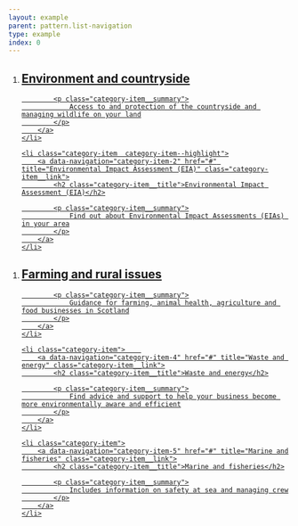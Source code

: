 ```yaml
---
layout: example
parent: pattern.list-navigation
type: example
index: 0
---
```


<ol class="category-list  category-list--highlight">
    <li class="category-item  category-item--highlight">
        <a data-navigation="category-item-1" href="#" title="Environment and countryside" class="category-item__link">
            <h2 class="category-item__title">Environment and countryside</h2>

            <p class="category-item__summary">
                Access to and protection of the countryside and managing wildlife on your land
            </p>
        </a>
    </li>

    <li class="category-item  category-item--highlight">
        <a data-navigation="category-item-2" href="#" title="Environmental Impact Assessment (EIA)" class="category-item__link">
            <h2 class="category-item__title">Environmental Impact Assessment (EIA)</h2>

            <p class="category-item__summary">
                Find out about Environmental Impact Assessments (EIAs) in your area
            </p>
        </a>
    </li>
</ol>

<ol class="category-list">
    <li class="category-item">
        <a data-navigation="category-item-3" href="#" title="Farming and rural issues" class="category-item__link">
            <h2 class="category-item__title">Farming and rural issues</h2>

            <p class="category-item__summary">
                Guidance for farming, animal health, agriculture and food businesses in Scotland
            </p>
        </a>
    </li>

    <li class="category-item">    
        <a data-navigation="category-item-4" href="#" title="Waste and energy" class="category-item__link">
            <h2 class="category-item__title">Waste and energy</h2>

            <p class="category-item__summary">
                Find advice and support to help your business become more environmentally aware and efficient
            </p>
        </a>
    </li>

    <li class="category-item">
        <a data-navigation="category-item-5" href="#" title="Marine and fisheries" class="category-item__link">
            <h2 class="category-item__title">Marine and fisheries</h2>

            <p class="category-item__summary">
                Includes information on safety at sea and managing crew
            </p>
        </a>
    </li>
</ol>
